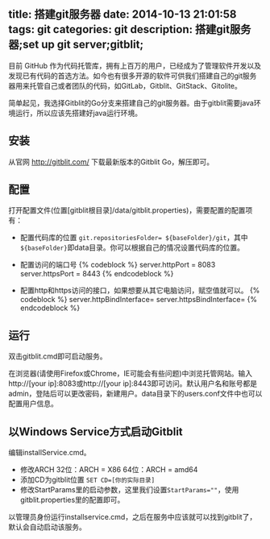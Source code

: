 title: 搭建git服务器
date: 2014-10-13 21:01:58
tags: git
categories: git
description: 搭建git服务器;set up git server;gitblit;
---

目前 GitHub 作为代码托管库，拥有上百万的用户，已经成为了管理软件开发以及发现已有代码的首选方法。如今也有很多开源的软件可供我们搭建自己的git服务器用来托管自己或者团队的代码，如GitLab，Gitblit、GitStack、Gitolite。

简单起见，我选择Gitblit的Go分支来搭建自己的git服务器。由于gitblit需要java环境运行，所以应该先搭建好java运行环境。

<!-- more -->

## 安装

从官网 http://gitblit.com/ 下载最新版本的Gitblit Go，解压即可。 

## 配置

打开配置文件(位置[gitblit根目录]/data/gitblit.properties)，需要配置的配置项有：

* 配置代码库的位置
    `git.repositoriesFolder= ${baseFolder}/git`，其中`${baseFolder}`即data目录。你可以根据自己的情况设置代码库的位置。


* 配置访问的端口号
    {% codeblock %}
    server.httpPort = 8083
    server.httpsPort = 8443
    {% endcodeblock %}

* 配置http和https访问的接口，如果想要从其它电脑访问，赋空值就可以。
    {% codeblock %}
    server.httpBindInterface=
    server.httpsBindInterface=
    {% endcodeblock %}

## 运行

双击gitblit.cmd即可启动服务。

在浏览器(请使用Firefox或Chrome，IE可能会有些问题)中浏览托管网站。输入http://[your ip]:8083或http://[your ip]:8443即可访问。默认用户名和账号都是admin，登陆后可以更改密码，新建用户。data目录下的users.conf文件中也可以配置用户信息。

## 以Windows Service方式启动Gitblit

编辑installService.cmd。

* 修改ARCH
    32位：ARCH = X86
    64位：ARCH = amd64
* 添加CD为gitblit位置
    `SET CD=[你的实际目录]`
* 修改StartParams里的启动参数，这里我们设置`StartParams=""`，使用 gitblit.properties里的配置即可。

以管理员身份运行installservice.cmd，之后在服务中应该就可以找到gitblit了，默认会自动启动该服务。

